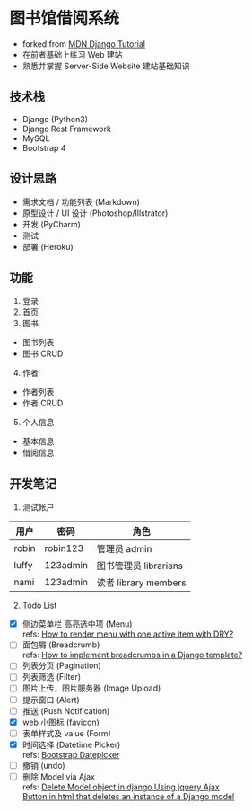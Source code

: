 # 图书馆借阅系统

- forked from [MDN Django Tutorial](https://developer.mozilla.org/en-US/docs/Learn/Server-side/Django)
- 在前者基础上练习 Web 建站
- 熟悉并掌握 Server-Side Website 建站基础知识

## 技术栈

- Django (Python3)
- Django Rest Framework
- MySQL
- Bootstrap 4

## 设计思路

- 需求文档 / 功能列表 (Markdown)
- 原型设计 / UI 设计 (Photoshop/Illstrator)
- 开发 (PyCharm)
- 测试
- 部署 (Heroku)

## 功能

1. 登录
2. 首页
3. 图书

- 图书列表
- 图书 CRUD

4. 作者

- 作者列表
- 作者 CRUD

5. 个人信息

- 基本信息
- 借阅信息

## 开发笔记

1. 测试帐户

| 用户  | 密码     | 角色                  |
| ----- | -------- | --------------------- |
| robin | robin123 | 管理员 admin          |
| luffy | 123admin | 图书管理员 librarians |
| nami  | 123admin | 读者 library members  |

2. Todo List 

-[x] 侧边菜单栏 高亮选中项 (Menu)  
refs: [How to render menu with one active item with DRY?](https://stackoverflow.com/questions/9793576/how-to-render-menu-with-one-active-item-with-dry)  
-[ ] 面包屑 (Breadcrumb)  
refs: [How to implement breadcrumbs in a Django template?](https://stackoverflow.com/questions/826889/how-to-implement-breadcrumbs-in-a-django-template)  
-[ ] 列表分页 (Pagination)  
-[ ] 列表筛选 (Filter)  
-[ ] 图片上传，图片服务器 (Image Upload)  
-[ ] 提示窗口 (Alert)  
-[ ] 推送 (Push Notification)  
-[x] web 小图标 (favicon)  
-[ ] 表单样式及 value (Form)  
-[x] 时间选择 (Datetime Picker)  
refs: [Bootstrap Datepicker](https://github.com/uxsolutions/bootstrap-datepicker)  
-[ ] 撤销 (undo)  
-[ ] 删除 Model via Ajax  
refs: [Delete Model object in django Using jquery Ajax](https://stackoverflow.com/questions/40861518/delete-model-object-in-django-using-jquery-ajax)  
[Button in html that deletes an instance of a Django model](https://stackoverflow.com/questions/34234580/button-in-html-that-deletes-an-instance-of-a-django-model)
